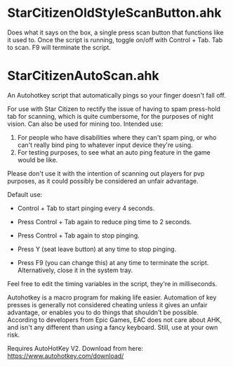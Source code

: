 # StarCitizenOldStyleScanButton.ahk
Does what it says on the box, a single press scan button that functions like it used to. Once the script is running, toggle on/off with Control + Tab. Tab to scan. F9 will terminate the script.

# StarCitizenAutoScan.ahk
An Autohotkey script that automatically pings so your finger doesn't fall off. 

For use with Star Citizen to rectify the issue of having to spam press-hold tab for scanning, which is quite cumbersome, for the purposes of night vision. Can also be used for mining too.
Intended use: 
1. For people who have disabilities where they can't spam ping, or who can't really bind ping to whatever input device they're using.
2. For testing purposes, to see what an auto ping feature in the game would be like.

Please don't use it with the intention of scanning out players for pvp purposes, as it could possibly be considered an unfair advantage.

Default use:

- Control + Tab to start pinging every 4 seconds.

- Press Control + Tab again to reduce ping time to 2 seconds.

- Press Control + Tab again to stop pinging.

- Press Y (seat leave button) at any time to stop pinging.

- Press F9 (you can change this) at any time to terminate the script. Alternatively, close it in the system tray.

Feel free to edit the timing variables in the script, they're in milliseconds.

Autohotkey is a macro program for making life easier. Automation of key presses is generally not considered cheating unless it gives an unfair advantage, or enables you to do things that shouldn't be possible. According to developers from Epic Games, EAC does not care about AHK, and isn't any different than using a fancy keyboard. Still, use at your own risk.

Requires AutoHotKey V2. Download from here: https://www.autohotkey.com/download/